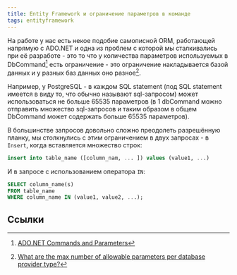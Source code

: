 ```yaml
---
title: Entity Framework и ограничение параметров в команде
tags: entityframework
---
```


На работе у нас есть некое подобие самописной ORM, работающей напрямую с ADO.NET и одна из проблем с которой мы сталкивались при её разработе - это то что у количества параметров используемых в DbCommand[^1] есть ограничение - это ограничение накладывается базой данных и у разных баз данных оно разное[^2].

Например, у PostgreSQL - в каждом SQL statement (под SQL statement имеется в виду то, что обычно называют sql-запросом) может использоваться не больше 65535 параметров (в 1 dbCommand можно отправить множество sql-запросов и таким образом в общем DbCommand может содержать больше 65535 параметров).

В большинстве запросов довольно сложно преодолеть разрешённую планку, мы столкнулись с этим ограничением в двух запросах - в `Insert`, когда вставляется множество строк:

```sql
insert into table_name ([column_nam, ... ]) values (value1, ...)
```

И в запросе с использованием оператора `IN`:

```sql
SELECT column_name(s)
FROM table_name
WHERE column_name IN (value1, value2, ...);
```

## Ссылки

[^1]: [ADO.NET Commands and Parameters](https://docs.microsoft.com/en-us/dotnet/framework/data/adonet/commands-and-parameters)
[^2]: [What are the max number of allowable parameters per database provider type?](https://stackoverflow.com/q/6581573/5402731)
